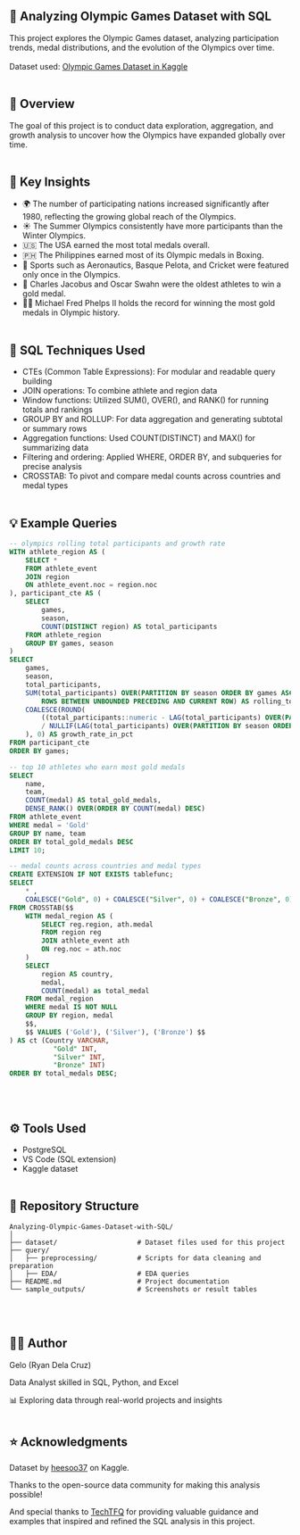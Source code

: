 ## 🏅 Analyzing Olympic Games Dataset with SQL
This project explores the Olympic Games dataset, analyzing participation trends, medal distributions, and the evolution of the Olympics over time.
<br><br>
Dataset used: [Olympic Games Dataset in Kaggle](https://www.kaggle.com/datasets/heesoo37/120-years-of-olympic-history-athletes-and-results)
<br><br>
## 📘 Overview
The goal of this project is to conduct data exploration, aggregation, and growth analysis to uncover how the Olympics have expanded globally over time.
<br><br>
## 🧠 Key Insights
- 🌍 The number of participating nations increased significantly after 1980, reflecting the growing global reach of the Olympics.
- ☀️ The Summer Olympics consistently have more participants than the Winter Olympics.
- 🇺🇸 The USA earned the most total medals overall.
- 🇵🇭 The Philippines earned most of its Olympic medals in Boxing.
- 🏏 Sports such as Aeronautics, Basque Pelota, and Cricket were featured only once in the Olympics.
- 🥇 Charles Jacobus and Oscar Swahn were the oldest athletes to win a gold medal.
- 🏊‍♂️ Michael Fred Phelps II holds the record for winning the most gold medals in Olympic history.
<br><br>
## 🧩 SQL Techniques Used
- CTEs (Common Table Expressions): For modular and readable query building
- JOIN operations: To combine athlete and region data
- Window functions: Utilized SUM(), OVER(), and RANK() for running totals and rankings
- GROUP BY and ROLLUP: For data aggregation and generating subtotal or summary rows
- Aggregation functions: Used COUNT(DISTINCT) and MAX() for summarizing data
- Filtering and ordering: Applied WHERE, ORDER BY, and subqueries for precise analysis
- CROSSTAB: To pivot and compare medal counts across countries and medal types
<br><br>
## 💡 Example Queries
```sql
-- olympics rolling total participants and growth rate
WITH athlete_region AS (
    SELECT *
    FROM athlete_event
    JOIN region
    ON athlete_event.noc = region.noc
), participant_cte AS (
    SELECT
        games, 
        season,
        COUNT(DISTINCT region) AS total_participants
    FROM athlete_region
    GROUP BY games, season
) 
SELECT 
    games,
    season,
    total_participants,
    SUM(total_participants) OVER(PARTITION BY season ORDER BY games ASC 
        ROWS BETWEEN UNBOUNDED PRECEDING AND CURRENT ROW) AS rolling_total_participants,
    COALESCE(ROUND(
        ((total_participants::numeric - LAG(total_participants) OVER(PARTITION BY season ORDER BY games)::numeric)
        / NULLIF(LAG(total_participants) OVER(PARTITION BY season ORDER BY games)::numeric,0))*100, 2
    ), 0) AS growth_rate_in_pct                      
FROM participant_cte
ORDER BY games;
```
```sql
-- top 10 athletes who earn most gold medals
SELECT 
    name, 
    team, 
    COUNT(medal) AS total_gold_medals,
    DENSE_RANK() OVER(ORDER BY COUNT(medal) DESC)
FROM athlete_event
WHERE medal = 'Gold'
GROUP BY name, team
ORDER BY total_gold_medals DESC
LIMIT 10;
```
```sql
-- medal counts across countries and medal types
CREATE EXTENSION IF NOT EXISTS tablefunc;
SELECT 
    * ,
    COALESCE("Gold", 0) + COALESCE("Silver", 0) + COALESCE("Bronze", 0) AS total_medals
FROM CROSSTAB($$
    WITH medal_region AS (
        SELECT reg.region, ath.medal
        FROM region reg
        JOIN athlete_event ath
        ON reg.noc = ath.noc
    )
    SELECT 
        region AS country,
        medal,
        COUNT(medal) as total_medal
    FROM medal_region
    WHERE medal IS NOT NULL
    GROUP BY region, medal
    $$, 
    $$ VALUES ('Gold'), ('Silver'), ('Bronze') $$
) AS ct (Country VARCHAR,
           "Gold" INT,
           "Silver" INT,
           "Bronze" INT)
ORDER BY total_medals DESC;
```
<br><br>
## ⚙️ Tools Used
- PostgreSQL
- VS Code (SQL extension)
- Kaggle dataset
<br><br>
## 📂 Repository Structure
```pqsql
Analyzing-Olympic-Games-Dataset-with-SQL/
│
├── dataset/                    # Dataset files used for this project
├── query/
│   ├── preprocessing/          # Scripts for data cleaning and preparation
│   ├── EDA/                    # EDA queries
├── README.md                   # Project documentation
└── sample_outputs/             # Screenshots or result tables
```
<br><br>
## 🧑‍💻 Author
Gelo (Ryan Dela Cruz)

Data Analyst skilled in SQL, Python, and Excel

📊 Exploring data through real-world projects and insights
 <br><br>
## ⭐ Acknowledgments
Dataset by [heesoo37](https://www.kaggle.com/heesoo37) on Kaggle.

Thanks to the open-source data community for making this analysis possible!

And special thanks to [TechTFQ](https://techtfq.com/blog/practice-writing-sql-queries-using-real-dataset#google_vignette) 
for providing valuable guidance and examples that inspired and refined the SQL analysis in this project.

